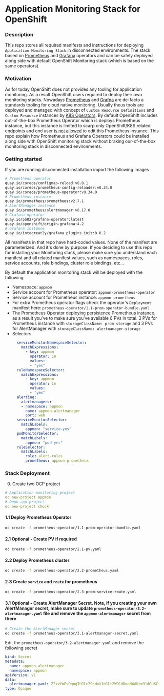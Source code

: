 # Application Monitoring Stack for OpenShift
### Description
This repo stores all required manifests and instructions for deploying `Application Monitoring Stack` in disconnected environments. The stack based on [Prometheus](https://github.com/coreos/prometheus-operator) and [Grafana](https://github.com/integr8ly/grafana-operator) operators and can be safely deployed  along side with default OpenShift Monitoring stack (which is based on the same operators).

### Motivation 
As for today OpenShift does not provides any tooling for application monitoring.
As a result OpenShift users required to deploy their own monitoring stacks. 
Nowadays [Prometheus](https://prometheus.io) and [Grafna](https://grafana.com) 
are de-facto a standards tooling for cloud native monitoring. 
Usually thous tools are deployed and managed with concept of 
`Custom Resource Definitions` and `Custom Resource` instances
 by [K8S Operators](https://coreos.com/operators).
 By default OpenShift includes out-of-the-box Prometheus Operator 
 which is deploys Prometheus instance, but this instance is limited to scarp only 
 OpenShift/K8S related endpoints and end user 
 [is not allowed](https://docs.openshift.com/container-platform/3.11/install_config/prometheus_cluster_monitoring.html#supported-configuration) 
 to edit this Prometheus instance. 
 This repo explain how Prometheus and Grafana Operators could be installed  
 along side with OpenShift monitoring stack without braking our-of-the-box monitoring stack in disconnected environments. 
 
 
 ### Getting started 
 
If you are running disconnected installation import the following images 
```bash
# Prometheus operator 
quay.io/coreos/configmap-reload:v0.0.1
quay.io/coreos/prometheus-config-reloader:v0.34.0
quay.io/coreos/prometheus-operator:v0.34.0
# Prometheus instance
quay.io/prometheus/prometheus:v2.7.1
# AlertManager instance
quay.io/prometheus/alertmanager:v0.17.0
# Grafana operator 
quay.io/pb82/grafana-operator:latest
quay.io/openshift/origin-grafana:4.2
# Grafana instance 
quay.io/integreatly/grafana_plugins_init:0.0.2
```

All manifests in that repo have hard-coded values. 
None of the manifest are parameterized.
And it's done by purpose. If you deciding to use this 
repo for installing your Monitoring stack, please make sure you understand 
each manifest and all related manifest values, 
such as namespaces, roles, service accounts, role bindings, cluster role bindings, etc...

By default the application monitoring stack will be deployed with the following 
- Namespace: `appmon`
- Service account for Prometheus operator: `appmon-prometheus-operator`
- Service account for Prometheus instance: `appmon-prometheus`
- For extra Prometheus operator flags check the operator's `Deployment` manifest here: `prometheus-operator/1.1-prom-operator-bundle.yaml`
- The Prometheus Operator deploying persistence Prometheus instance, as a result you've to make sure you've available 6 PVs in total. 3 PVs for Prometheus instance with `storageClassName: prom-storage` and 3 PVs for AlertManager with `storageClassName: alertmanager-storage`
- Selectors 
  ```yaml
    serviceMonitorNamespaceSelector:
      matchExpressions:
        - key: appmon
          operator: In
          values:
          - "yes"
    ruleNamespaceSelector:
      matchExpressions:
        - key: appmon
          operator: In
          values:
          - "yes"
    alerting:
      alertmanagers:
      - namespace: appmon
        name: appmon-alertmanager
        port: web
    serviceMonitorSelector:
      matchLabels:
        appmon: "service-yes"
    podMonitorSelector:
      matchLabels:
        appmon: "pod-yes"
    ruleSelector:
      matchLabels:
        role: alert-rules
        prometheus: appmon-prometheus
  ```
### Stack Deployment
0. Create two OCP project 
```yaml
# Application monitoring project
oc new-project appmon
# Demo app project 
oc new-project chuck
``` 

#### 1.1 Deploy Prometheus Operator
```bash
oc create -f prometheus-operator/1.1-prom-operator-bundle.yaml
```

#### 2.1 Optional - Create PV if required 
```bash
oc create -f prometheus-operator/2.1-pv.yaml
```

#### 2.2 Deploy Prometheus cluster  
```bash
oc create -f prometheus-operator/2.2-prometheus.yaml
```

#### 2.3 Create `service` and `route` for prometheus
```bash
oc create -f prometheus-operator/2.3-prom-service-route.yaml
```

#### 3.1 Optional - Create AlertManager Secret. **Note, if you creating your own AlertManager secret, make sure to update `prometheus-operator/3.2-alertmanager.yaml` file and remove the `appmon-alertmanager` secret from there** 
```bash
# Create the AlertManager secret
oc create -f prometheus-operator/3.1-alertmanager-secret.yaml
```
Edit the `prometheus-operator/3.2-alertmanager.yaml` and remove the following secret 
```yaml
kind: Secret
metadata:
  name: appmon-alertmanager
  namespace: appmon
apiVersion: v1
data:
  alertmanager.yaml: Z2xvYmFsOgogIHJlc29sdmVfdGltZW91dDogNW0Kcm91dGU6CiAgZ3JvdXBfYnk6IFsnam9iJ10KICBncm91cF93YWl0OiAzMHMKICBncm91cF9pbnRlcnZhbDogNW0KICByZXBlYXRfaW50ZXJ2YWw6IDEyaAogIHJlY2VpdmVyOiAnd2ViaG9vaycKcmVjZWl2ZXJzOgotIG5hbWU6ICd3ZWJob29rJwogIHdlYmhvb2tfY29uZmlnczoKICAtIHVybDogJ2h0dHA6Ly9hbGVydG1hbmFnZXJ3aDozMDUwMC8nCg==
type: Opaque
```
